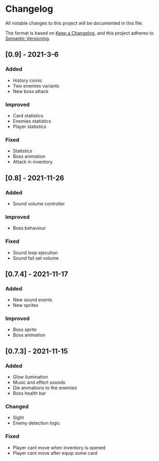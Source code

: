 # Changelog
All notable changes to this project will be documented in this file.

The format is based on [Keep a Changelog](https://keepachangelog.com/en/1.0.0/),
and this project adheres to [Semantic Versioning](https://semver.org/spec/v2.0.0.html).

## [0.9] - 2021-3-6
### Added
- History comic
- Two enemies variants
- New boss attack

### Improved
- Card statistics
- Enemies statistics
- Player statistics

### Fixed
- Statistics
- Boss animation
- Attack in inventory

## [0.8] - 2021-11-26
### Added
- Sound volume controller

### Improved
- Boss behaviour

### Fixed
- Sound loop ejecution
- Sound fail set volume

## [0.7.4] - 2021-11-17
### Added
- New sound events
- New sprites

### Improved
- Boss sprite
- Boss animation

## [0.7.3] - 2021-11-15
### Added
- Glow ilumination
- Music and effect sounds
- Die animations to the enemies
- Boss health bar


### Changed
- Sight
- Enemy detection logic


### Fixed
- Player cant move when inventory is opened
- Player cant move after equip some card

